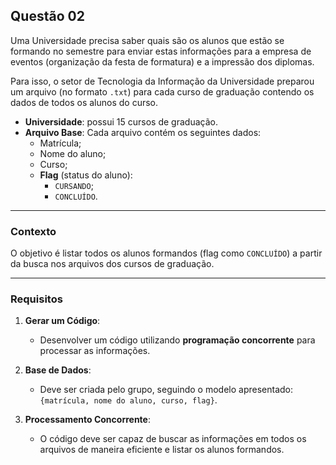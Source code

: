 ## Questão 02

Uma Universidade precisa saber quais são os alunos que estão se formando no semestre para enviar estas informações para a empresa de eventos (organização da festa de formatura) e a impressão dos diplomas.

Para isso, o setor de Tecnologia da Informação da Universidade preparou um arquivo (no formato `.txt`) para cada curso de graduação contendo os dados de todos os alunos do curso.  

- **Universidade**: possui 15 cursos de graduação.  
- **Arquivo Base**: Cada arquivo contém os seguintes dados:  
  - Matrícula;  
  - Nome do aluno;  
  - Curso;  
  - **Flag** (status do aluno):  
    - `CURSANDO`;  
    - `CONCLUÍDO`.  

---

### Contexto
O objetivo é listar todos os alunos formandos (flag como `CONCLUÍDO`) a partir da busca nos arquivos dos cursos de graduação.

---

### Requisitos

1. **Gerar um Código**:  
   - Desenvolver um código utilizando **programação concorrente** para processar as informações.

2. **Base de Dados**:  
   - Deve ser criada pelo grupo, seguindo o modelo apresentado: `{matrícula, nome do aluno, curso, flag}`.

3. **Processamento Concorrente**:  
   - O código deve ser capaz de buscar as informações em todos os arquivos de maneira eficiente e listar os alunos formandos.
